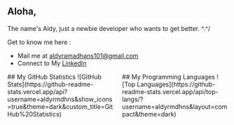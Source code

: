 ## Aloha,
The name's Aldy, just a newbie developer who wants to get better. ^.^/

Get to know me here :
- Mail me at [aldyramadhans101@gmail.com](aldyramadhans101@gmail.com)
- Connect to My [LinkedIn](https://www.linkedin.com/in/aldy-ramadhan-syahputra-4b84bb221/)

<div style="display: flex; justify-content: space-between;">
  <!-- GitHub Statistics -->
  <div style="width: 48%;">
    ## My GitHub Statistics
    ![GitHub Stats](https://github-readme-stats.vercel.app/api?username=aldyrmdhns&show_icons=true&theme=dark&custom_title=GitHub%20Statistics)
  </div>

  <!-- Programming Languages -->
  <div style="width: 48%;">
    ## My Programming Languages
    ![Top Languages](https://github-readme-stats.vercel.app/api/top-langs/?username=aldyrmdhns&layout=compact&theme=dark)
  </div>
</div>



<!--
**aldyrmdhns/aldyrmdhns** is a ✨ _special_ ✨ repository because its `README.md` (this file) appears on your GitHub profile.

Here are some ideas to get you started:

- 🔭 I’m currently working on ...
- 🌱 I’m currently learning ...
- 👯 I’m looking to collaborate on ...
- 🤔 I’m looking for help with ...
- 💬 Ask me about ...
- 📫 How to reach me: ...
- 😄 Pronouns: ...
- ⚡ Fun fact: ...
-->
